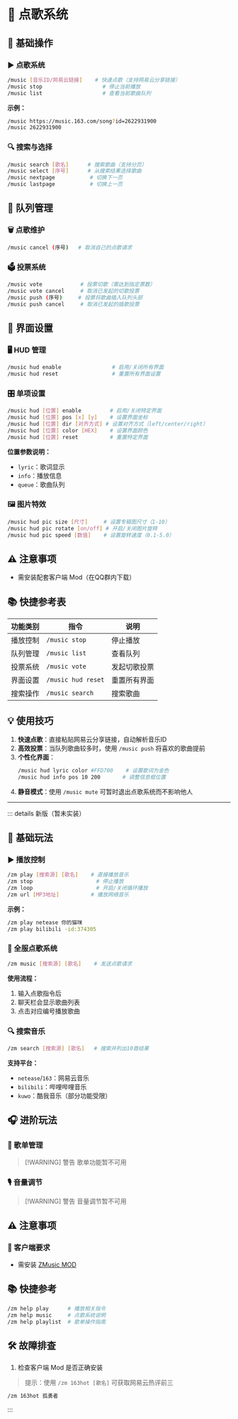 # 🎵 点歌系统

## 📌 基础操作

### ▶️ 点歌系统
```bash
/music [音乐ID/网易云链接]    # 快速点歌（支持网易云分享链接）
/music stop                   # 停止当前播放
/music list                   # 查看当前歌曲队列
```

**示例：**
```bash
/music https://music.163.com/song?id=2622931900
/music 2622931900
```

### 🔍 搜索与选择
```bash
/music search [歌名]      # 搜索歌曲（支持分页）
/music select [序号]      # 从搜索结果选择歌曲
/music nextpage           # 切换下一页
/music lastpage           # 切换上一页
```

## 🧾 队列管理

### 🗑️ 点歌维护
```bash
/music cancel (序号)   # 取消自己的点歌请求
```

### 🗳️ 投票系统
```bash
/music vote            # 投票切歌（需达到指定票数）
/music vote cancel     # 取消已发起的切歌投票
/music push (序号)     # 投票将歌曲插入队列头部
/music push cancel     # 取消已发起的插歌投票
```

## 🎨 界面设置

### 🖥️ HUD 管理
```bash
/music hud enable                # 启用/关闭所有界面
/music hud reset                 # 重置所有界面设置
```

### 🎛️ 单项设置
```bash
/music hud [位置] enable         # 启用/关闭特定界面
/music hud [位置] pos [x] [y]    # 设置界面坐标
/music hud [位置] dir [对齐方式] # 设置对齐方式（left/center/right）
/music hud [位置] color [HEX]    # 设置界面颜色
/music hud [位置] reset          # 重置特定界面
```

**位置参数说明：**
- `lyric`：歌词显示
- `info`：播放信息
- `queue`：歌曲队列

### 🖼️ 图片特效
```bash
/music hud pic size [尺寸]     # 设置专辑图尺寸（1-10）
/music hud pic rotate [on/off] # 开启/关闭图片旋转
/music hud pic speed [数值]    # 设置旋转速度（0.1-5.0）
```

## ⚠️ 注意事项

- 需安装配套客户端 Mod（在QQ群内下载）

## 📚 快捷参考表

| 功能类别 | 指令 | 说明 |
|---------|------|------|
| 播放控制 | `/music stop` | 停止播放 |
| 队列管理 | `/music list` | 查看队列 |
| 投票系统 | `/music vote` | 发起切歌投票 |
| 界面设置 | `/music hud reset` | 重置所有界面 |
| 搜索操作 | `/music search` | 搜索歌曲 |

## 💡 使用技巧
1. **快速点歌**：直接粘贴网易云分享链接，自动解析音乐ID
2. **高效投票**：当队列歌曲较多时，使用 `/music push` 将喜欢的歌曲提前
3. **个性化界面**：
   ```bash
   /music hud lyric color #FFD700    # 设置歌词为金色
   /music hud info pos 10 200       # 调整信息框位置
   ```
4. **静音模式**：使用 `/music mute` 可暂时退出点歌系统而不影响他人
---

::: details 新版（暂未实装）
## 📌 基础玩法

### ▶️ 播放控制
```bash
/zm play [搜索源] [歌名]    # 直接播放音乐
/zm stop                    # 停止播放
/zm loop                    # 开启/关闭循环播放
/zm url [MP3地址]          # 播放网络音乐
```

**示例：**
```bash
/zm play netease 你的猫咪
/zm play bilibili -id:374305
```

### 🎤 全服点歌系统
```bash
/zm music [搜索源] [歌名]    # 发送点歌请求
```

**使用流程：**
1. 输入点歌指令后
2. 聊天栏会显示歌曲列表
3. 点击对应编号播放歌曲

### 🔍 搜索音乐
```bash
/zm search [搜索源] [歌名]   # 搜索并列出10首结果
```

**支持平台：**
- `netease`/`163`：网易云音乐
- `bilibili`：哔哩哔哩音乐
- `kuwo`：酷我音乐（部分功能受限）

## 🎧 进阶玩法

### 📁 歌单管理
> [!WARNING] 警告
歌单功能暂不可用

### 🎙️ 音量调节
> [!WARNING] 警告
音量调节暂不可用

## ⚠️ 注意事项

### 🧩 客户端要求
- 需安装 [ZMusic MOD](https://github.com/zmusic-dev/zmusic-client/releases/tag/v3.3.0)
## 📚 快捷参考
```bash
/zm help play      # 播放相关指令
/zm help music     # 点歌系统说明
/zm help playlist  # 歌单操作指南
```

## 🛠️ 故障排查
1. 检查客户端 Mod 是否正确安装

> 提示：使用 `/zm 163hot [歌名]` 可获取网易云热评前三
```bash
/zm 163hot 孤勇者
```

:::